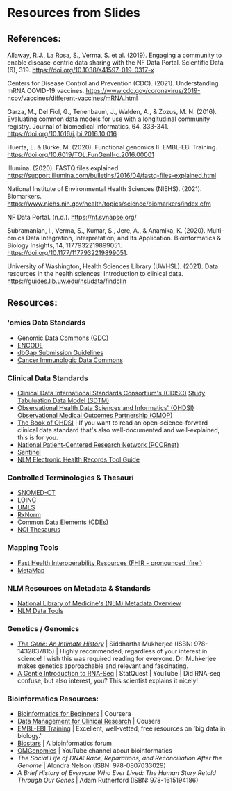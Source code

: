 # Resources from Slides

## References:
Allaway, R.J., La Rosa, S., Verma, S. et al. (2019). Engaging a community to enable disease-centric data sharing with the NF Data Portal. Scientific Data (6), 319. https://doi.org/10.1038/s41597-019-0317-x

Centers for Disease Control and Prevention (CDC). (2021). Understanding mRNA COVID-19 vaccines. https://www.cdc.gov/coronavirus/2019-ncov/vaccines/different-vaccines/mRNA.html

Garza, M., Del Fiol, G., Tenenbaum, J., Walden, A., & Zozus, M. N. (2016). Evaluating common data models for use with a longitudinal community registry. Journal of biomedical informatics, 64, 333-341. https://doi.org/10.1016/j.jbi.2016.10.016

Huerta, L. & Burke, M. (2020). Functional genomics II. EMBL-EBI Training. https://doi.org/10.6019/TOL.FunGenII-c.2016.00001

Illumina. (2020). FASTQ files explained. https://support.illumina.com/bulletins/2016/04/fastq-files-explained.html

National Institute of Environmental Health Sciences (NIEHS). (2021). Biomarkers. https://www.niehs.nih.gov/health/topics/science/biomarkers/index.cfm

NF Data Portal. (n.d.). https://nf.synapse.org/

Subramanian, I., Verma, S., Kumar, S., Jere, A., & Anamika, K. (2020). Multi-omics Data Integration, Interpretation, and Its Application. Bioinformatics & Biology Insights, 14, 1177932219899051. https://doi.org/10.1177/1177932219899051. 

University of Washington, Health Sciences Library (UWHSL). (2021). Data resources in the health sciences: Introduction to clinical data. https://guides.lib.uw.edu/hsl/data/findclin 

## Resources:

### 'omics Data Standards
- [Genomic Data Commons (GDC)](https://gdc.cancer.gov/)
- [ENCODE](https://www.encodeproject.org/help/data-organization/)
- [dbGap Submission Guidelines](https://www.ncbi.nlm.nih.gov/gap/docs/submissionguide/#astart)
- [Cancer Immunologic Data Commons](https://cimac-network.org/cidc/)

### Clinical Data Standards
- [Clinical Data International Standards Consortium's (CDISC)](https://www.cdisc.org/) [Study Tabuluation Data Model (SDTM)](https://www.cdisc.org/standards/foundational/sdtm)
- [Observational Health Data Sciences and Informatics' (OHDSI)](https://www.ohdsi.org/) [Observational Medical Outcomes Partnership (OMOP)](https://www.ohdsi.org/data-standardization/)
- [The Book of OHDSI](https://ohdsi.github.io/TheBookOfOhdsi/) | If you want to read an open-science-forward clinical data standard that's also well-documented and well-explained, this is for you.
- [National Patient-Centered Research Network (PCORnet)](https://pcornet.org/)
- [Sentinel](https://www.fda.gov/safety/fdas-sentinel-initiative)
- [NLM Electronic Health Records Tool Guide](https://www.nlm.nih.gov/healthit/meaningful_use.html)

### Controlled Terminologies & Thesauri
- [SNOMED-CT](https://www.nlm.nih.gov/research/umls/Snomed/snomed_main.html)
- [LOINC](https://loinc.org/)
- [UMLS](https://www.nlm.nih.gov/research/umls/index.html)
- [RxNorm](https://www.nlm.nih.gov/research/umls/rxnorm/index.html)
- [Common Data Elements (CDEs)](https://www.nlm.nih.gov/research/umls/index.html)
- [NCI Thesaurus](https://ncithesaurus.nci.nih.gov/ncitbrowser/)

### Mapping Tools
- [Fast Health Interoperability Resources (FHIR - pronounced 'fire')](http://www.fhir.org/)
- [MetaMap](https://metamap.nlm.nih.gov/)

### NLM Resources on Metadata & Standards
- [National Library of Medicine's (NLM) Metadata Overview](https://nnlm.gov/data/metadata)
- [NLM Data Tools](https://nnlm.gov/data/data-tools)


### Genetics / Genomics
- [_The Gene: An Intimate History_](https://www.youtube.com/watch?v=tlf6wYJrwKY) | Siddhartha Mukherjee (ISBN: 978-1432837815) | Highly recommended, regardless of your interest in science! I wish this was required reading for everyone. Dr. Muhkerjee makes genetics approachable and relevant and fascinating.
- [A Gentle Introduction to RNA-Seq](https://www.youtube.com/watch?v=tlf6wYJrwKY) | StatQuest | YouTube | Did RNA-seq confuse, but also interest, you? This scientist explains it nicely!

### Bioinformatics Resources:
- [Bioinformatics for Beginners](https://www.coursera.org/learn/bioinformatics) | Coursera
- [Data Management for Clinical Research](https://www.coursera.org/learn/clinical-data-management) | Cousera
- [EMBL-EBI Training](https://www.ebi.ac.uk/training/on-demand?facets=type:Online%20tutorial) | Excellent, well-vetted, free resources on 'big data in biology.'
- [Biostars](https://www.biostars.org) | A bioinformatics forum
- [OMGenomics](https://www.youtube.com/channel/UCG4kmWK8UyzfenZ60xVBapw) | YouTube channel about bioinformatics
- _The Social Life of DNA: Race, Reparations, and Reconciliation After the Genome_ | Alondra Nelson (ISBN: 978-0807033029)
- _A Brief History of Everyone Who Ever Lived: The Human Story Retold Through Our Genes_ | Adam Rutherford (ISBN: 978-1615194186)

